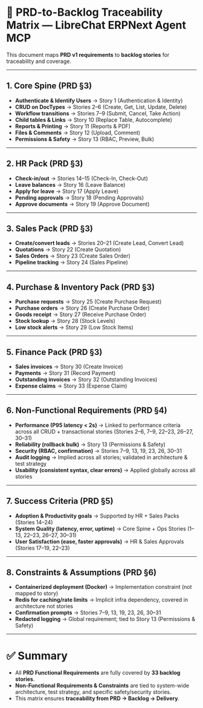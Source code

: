 # 🔗 PRD-to-Backlog Traceability Matrix — LibreChat ERPNext Agent MCP

This document maps **PRD v1 requirements** to **backlog stories** for traceability and coverage.

---

## 1. Core Spine (PRD §3)
- **Authenticate & Identify Users** → Story 1 (Authentication & Identity)
- **CRUD on DocTypes** → Stories 2–6 (Create, Get, List, Update, Delete)
- **Workflow transitions** → Stories 7–9 (Submit, Cancel, Take Action)
- **Child tables & Links** → Story 10 (Replace Table, Autocomplete)
- **Reports & Printing** → Story 11 (Reports & PDF)
- **Files & Comments** → Story 12 (Upload, Comment)
- **Permissions & Safety** → Story 13 (RBAC, Preview, Bulk)

---

## 2. HR Pack (PRD §3)
- **Check-in/out** → Stories 14–15 (Check-In, Check-Out)
- **Leave balances** → Story 16 (Leave Balance)
- **Apply for leave** → Story 17 (Apply Leave)
- **Pending approvals** → Story 18 (Pending Approvals)
- **Approve documents** → Story 19 (Approve Document)

---

## 3. Sales Pack (PRD §3)
- **Create/convert leads** → Stories 20–21 (Create Lead, Convert Lead)
- **Quotations** → Story 22 (Create Quotation)
- **Sales Orders** → Story 23 (Create Sales Order)
- **Pipeline tracking** → Story 24 (Sales Pipeline)

---

## 4. Purchase & Inventory Pack (PRD §3)
- **Purchase requests** → Story 25 (Create Purchase Request)
- **Purchase orders** → Story 26 (Create Purchase Order)
- **Goods receipt** → Story 27 (Receive Purchase Order)
- **Stock lookup** → Story 28 (Stock Levels)
- **Low stock alerts** → Story 29 (Low Stock Items)

---

## 5. Finance Pack (PRD §3)
- **Sales invoices** → Story 30 (Create Invoice)
- **Payments** → Story 31 (Record Payment)
- **Outstanding invoices** → Story 32 (Outstanding Invoices)
- **Expense claims** → Story 33 (Expense Claim)

---

## 6. Non-Functional Requirements (PRD §4)
- **Performance (P95 latency < 2s)** → Linked to performance criteria across all CRUD + transactional stories (Stories 2–6, 7–9, 22–23, 26–27, 30–31)
- **Reliability (rollback bulk)** → Story 13 (Permissions & Safety)
- **Security (RBAC, confirmation)** → Stories 7–9, 13, 19, 23, 26, 30–31
- **Audit logging** → Implied across all stories; validated in architecture & test strategy
- **Usability (consistent syntax, clear errors)** → Applied globally across all stories

---

## 7. Success Criteria (PRD §5)
- **Adoption & Productivity goals** → Supported by HR + Sales Packs (Stories 14–24)
- **System Quality (latency, error, uptime)** → Core Spine + Ops Stories (1–13, 22–23, 26–27, 30–31)
- **User Satisfaction (ease, faster approvals)** → HR & Sales Approvals (Stories 17–19, 22–23)

---

## 8. Constraints & Assumptions (PRD §6)
- **Containerized deployment (Docker)** → Implementation constraint (not mapped to story)
- **Redis for caching/rate limits** → Implicit infra dependency, covered in architecture not stories
- **Confirmation prompts** → Stories 7–9, 13, 19, 23, 26, 30–31
- **Redacted logging** → Global requirement; tied to Story 13 (Permissions & Safety)

---

# ✅ Summary
- All **PRD Functional Requirements** are fully covered by **33 backlog stories**.
- **Non-Functional Requirements & Constraints** are tied to system-wide architecture, test strategy, and specific safety/security stories.
- This matrix ensures **traceability from PRD → Backlog → Delivery**.

